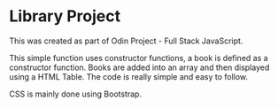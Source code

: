 # Library Project

This was created as part of Odin Project - Full Stack JavaScript.

This simple function uses constructor functions, a book is defined as a constructor function. Books are added into an array and then displayed using a HTML Table. The code is really simple and easy to follow.

CSS is mainly done using Bootstrap.